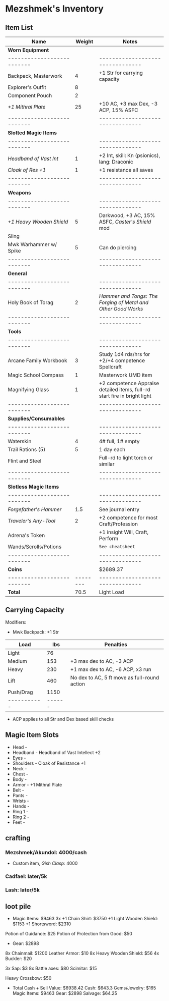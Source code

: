 # Mezshmek's Inventory
## Item List
| Name                     | Weight | Notes
|--------------------------|--------|--------------------------------
| **Worn Equipment**       |        |
|--------------------------|        |--------------------------------
| Backpack, Masterwork     |    4   | +1 Str for carrying capacity
| Explorer's Outfit        |    8   |
| Component Pouch          |    2   |
| *+1 Mithral Plate*       |   25   | +10 AC, +3 max Dex, -3 ACP, 15% ASFC
|--------------------------|        |--------------------------------
| **Slotted Magic Items**  |        |
|--------------------------|        |--------------------------------
| *Headband of Vast Int*   |    1   | +2 Int, skill: Kn (psionics), lang: Draconic
| *Cloak of Res +1*        |    1   | +1 resistance all saves
|--------------------------|        |--------------------------------
| **Weapons**              |        |
|--------------------------|        |--------------------------------
| *+1 Heavy Wooden Shield* |    5   | Darkwood, +3 AC, 15% ASFC, *Caster's Shield* mod
| Sling                    |        |
| Mwk Warhammer w/ Spike   |    5   | Can do piercing
|--------------------------|        |--------------------------------
| **General**              |        |
|--------------------------|        |--------------------------------
| Holy Book of Torag       |    2   | *Hammer and Tongs: The Forging of Metal and Other Good Works*
|--------------------------|        |--------------------------------
| **Tools**                |        |
|--------------------------|        |--------------------------------
| Arcane Family Workbook   |    3   | Study 1d4 rds/hrs for +2/+4 competence Spellcraft
| Magic School Compass     |    1   | Masterwork UMD item
| Magnifying Glass         |    1   | +2 competence Appraise detailed items, full-rd start fire in bright light
|--------------------------|        |--------------------------------
| **Supplies/Consumables** |        |
|--------------------------|        |--------------------------------
| Waterskin                |    4   | 4# full, 1# empty
| Trail Rations (5)        |    5   | 1 day each
| Flint and Steel          |        | Full-rd to light torch or similar
|--------------------------|        |--------------------------------
| **Slotless Magic Items** |        |
|--------------------------|        |--------------------------------
| *Forgefather's Hammer*   |    1.5 | See journal entry
| *Traveler's Any-Tool*    |    2   | +2 competence for most Craft/Profession
| Adrena's Token           |        | +1 insight Will, Craft, Perform
| Wands/Scrolls/Potions    |        | `See cheatsheet`
|--------------------------|        |--------------------------------
| **Coins**                |        | $2689.37
|--------------------------|--------|--------------------------------
| **Total**                |   70.5 | Light Load

## Carrying Capacity
Modifiers:
- Mwk Backpack: +1 Str

| Load      | lbs  | Penalties
|-----------|------|------------
| Light     |   76 |
| Medium    |  153 | +3 max dex to AC, -3 ACP
| Heavy     |  230 | +1 max dex to AC, -6 ACP, x3 run
| Lift      |  460 | No dex to AC, 5 ft move as full-round action
| Push/Drag | 1150 |
|-----------|------|
* ACP applies to all Str and Dex based skill checks

## Magic Item Slots
- Head      -
- Headband  - Headband of Vast Intellect +2
- Eyes      -
- Shoulders - Cloak of Resistance +1
- Neck      -
- Chest     -
- Body      -
- Armor     - +1 Mithral Plate
- Belt      -
- Pants     -
- Wrists    -
- Hands     -
- Ring 1    -
- Ring 2    -
- Feet      -

## crafting
### Mezshmek/Akundol: 4000/cash
- Custom item, *Gish Clasp*: 4000

### Cadfael: later/5k

### Lash: later/5k

## loot pile
<!-- - Cash: $643.3
25 pp
121 gp
524 sp
2199 cp

- Gems/Jewelry: $165
Alabaster: $9
Alabaster: $10
Bloodstone: $40
Turquoise: $7
Agate: $10
Crysoprase: $50
Hematite: $10
Malachite Sphere: $7
2x Tigereye Rings (matching): $22 -->

- Magic Items: $9463
3x +1 Chain Shirt: $3750
+1 Light Wooden Shield: $1153
+1 Shortsword: $2310
<!-- Wand of Prestidigitation (50/50): $375 -->
Potion of Guidance: $25
Potion of Protection from Good: $50
<!-- Potion of Resist Cold: $300 -->
<!-- 27x Potion of CLW: $1350 -->
<!-- 3x Potion of Enlarge Person: $150 -->

- Gear: $2898
<!-- Ballista (spare): $500 -->
8x Chainmail: $1200
Leather Armor: $10
8x Heavy Wooden Shield: $56
4x Buckler: $20
<!-- 9x Net: $180 -->
3x Sap: $3
8x Battle axes: $80
Scimitar: $15
<!-- Mwk Composite +3 Shortbow: $600 -->
Heavy Crossbow: $50
<!-- 6x Incendiary Bolts: $3 -->
<!-- 10x Crossbow Bolts: $1 -->
<!-- 6x Thunderstone: $180 -->

<!-- - Salvage: $64.25
Artisan's Tools: $5
Bag of 20 Marbles: $2
Bag of Chestnuts: $1
Bag of Dried Mushrooms: $1
Bag of Salt: $0.2
Basket: $0.4
Bedroll: $0.1
Bottle of Common Wine: $0.1
Bottle of Vinegar: $0.1
2x Box of 20 Arrowheads: $1
2x Box of 20 Candles: $0.4
Box of Firewood: $0.01
Bucket: $0.5
2x Cheap Wig: $0.2
Clay Pitcher: $0.02
Common Wig: $1
Flask of Oil: $0.1
Hammer: $0.5
Hemp Rope (50'): $1
Ladder (10'): $0.2
Lamp: $0.1
Pair of Oars (spare): $4
Pan Flute: $1
Piton: $0.1
2x Sack of Animal Feed: $0.2
Sickle: $1
Sledge: $1
Whetsone: $0.02
8x Fishing nets: $32
Bottle of fine whiskey (Label removed): $10 -->

- Total Cash + Sell Value: $6938.42
Cash: $643.3
Gems/Jewelry: $165
Magic Items: $9463
Gear: $2898
Salvage: $64.25
